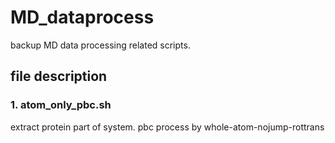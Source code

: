 # MD_dataprocess

backup MD data processing related scripts.

## file description

### 1. atom_only_pbc.sh

extract protein part of system. pbc process by whole-atom-nojump-rottrans
